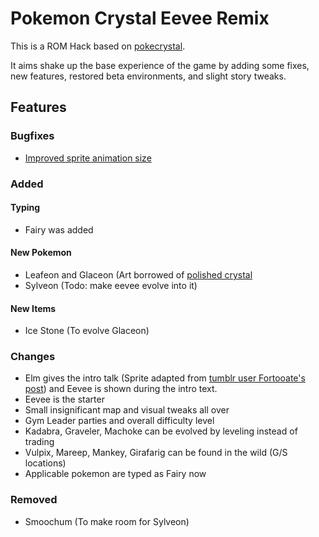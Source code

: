 # Pokemon Crystal Eevee Remix

This is a ROM Hack based on [pokecrystal](https://github.com/pret/pokecrystal).

It aims shake up the base experience of the game by adding some fixes, new features, restored beta environments, and slight story tweaks.

## Features

### Bugfixes
- [Improved sprite animation size](https://github.com/pret/pokecrystal/wiki/Increase-Pok%C3%A9mon-sprite-animation-size)

### Added
#### Typing
- Fairy was added
#### New Pokemon
- Leafeon and Glaceon (Art borrowed of [polished crystal](https://github.com/Rangi42/polishedcrystal )
- Sylveon (Todo: make eevee evolve into it)
#### New Items
- Ice Stone (To evolve Glaceon)

### Changes
- Elm gives the intro talk (Sprite adapted from [tumblr user Fortooate's post](https://fortooate.tumblr.com/post/178930995769)) and Eevee is shown during the intro text.
- Eevee is the starter
- Small insignificant map and visual tweaks all over
- Gym Leader parties and overall difficulty level
- Kadabra, Graveler, Machoke can be evolved by leveling instead of trading
- Vulpix, Mareep, Mankey, Girafarig can be found in the wild (G/S locations)
- Applicable pokemon are typed as Fairy now

### Removed
- Smoochum (To make room for Sylveon)
